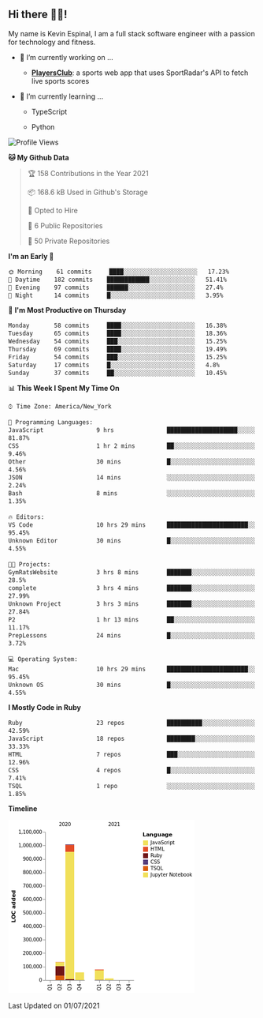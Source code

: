 ## Hi there 👋🏽!

My name is Kevin Espinal, I am a full stack software engineer with a passion for technology and fitness.

- 🔭 I’m currently working on ...

     - **[PlayersClub](https://playersclub.herokuapp.com/#/)**: a sports web app that uses SportRadar's API to fetch live sports scores

- 🌱 I’m currently learning ...

     - TypeScript
     
     - Python
     
<!--START_SECTION:waka-->
![Profile Views](http://img.shields.io/badge/Profile%20Views-0-blue)

**🐱 My Github Data** 

> 🏆 158 Contributions in the Year 2021
 > 
> 📦 168.6 kB Used in Github's Storage 
 > 
> 💼 Opted to Hire
 > 
> 📜 6 Public Repositories 
 > 
> 🔑 50 Private Repositories  
 > 
**I'm an Early 🐤** 

```text
🌞 Morning    61 commits     ████░░░░░░░░░░░░░░░░░░░░░   17.23% 
🌆 Daytime    182 commits    ████████████░░░░░░░░░░░░░   51.41% 
🌃 Evening    97 commits     ██████░░░░░░░░░░░░░░░░░░░   27.4% 
🌙 Night      14 commits     █░░░░░░░░░░░░░░░░░░░░░░░░   3.95%

```
📅 **I'm Most Productive on Thursday** 

```text
Monday       58 commits     ████░░░░░░░░░░░░░░░░░░░░░   16.38% 
Tuesday      65 commits     ████░░░░░░░░░░░░░░░░░░░░░   18.36% 
Wednesday    54 commits     ███░░░░░░░░░░░░░░░░░░░░░░   15.25% 
Thursday     69 commits     ████░░░░░░░░░░░░░░░░░░░░░   19.49% 
Friday       54 commits     ███░░░░░░░░░░░░░░░░░░░░░░   15.25% 
Saturday     17 commits     █░░░░░░░░░░░░░░░░░░░░░░░░   4.8% 
Sunday       37 commits     ██░░░░░░░░░░░░░░░░░░░░░░░   10.45%

```


📊 **This Week I Spent My Time On** 

```text
⌚︎ Time Zone: America/New_York

💬 Programming Languages: 
JavaScript               9 hrs               ████████████████████░░░░░   81.87% 
CSS                      1 hr 2 mins         ██░░░░░░░░░░░░░░░░░░░░░░░   9.46% 
Other                    30 mins             █░░░░░░░░░░░░░░░░░░░░░░░░   4.56% 
JSON                     14 mins             ░░░░░░░░░░░░░░░░░░░░░░░░░   2.24% 
Bash                     8 mins              ░░░░░░░░░░░░░░░░░░░░░░░░░   1.35%

🔥 Editors: 
VS Code                  10 hrs 29 mins      ███████████████████████░░   95.45% 
Unknown Editor           30 mins             █░░░░░░░░░░░░░░░░░░░░░░░░   4.55%

🐱‍💻 Projects: 
GymRatsWebsite           3 hrs 8 mins        ███████░░░░░░░░░░░░░░░░░░   28.5% 
complete                 3 hrs 4 mins        ███████░░░░░░░░░░░░░░░░░░   27.99% 
Unknown Project          3 hrs 3 mins        ███████░░░░░░░░░░░░░░░░░░   27.84% 
P2                       1 hr 13 mins        ██░░░░░░░░░░░░░░░░░░░░░░░   11.17% 
PrepLessons              24 mins             █░░░░░░░░░░░░░░░░░░░░░░░░   3.72%

💻 Operating System: 
Mac                      10 hrs 29 mins      ███████████████████████░░   95.45% 
Unknown OS               30 mins             █░░░░░░░░░░░░░░░░░░░░░░░░   4.55%

```

**I Mostly Code in Ruby** 

```text
Ruby                     23 repos            ██████████░░░░░░░░░░░░░░░   42.59% 
JavaScript               18 repos            ████████░░░░░░░░░░░░░░░░░   33.33% 
HTML                     7 repos             ███░░░░░░░░░░░░░░░░░░░░░░   12.96% 
CSS                      4 repos             █░░░░░░░░░░░░░░░░░░░░░░░░   7.41% 
TSQL                     1 repo              ░░░░░░░░░░░░░░░░░░░░░░░░░   1.85%

```


**Timeline**

![Chart not found](https://raw.githubusercontent.com/espinalk212/espinalk212/main/charts/bar_graph.png) 


 Last Updated on 01/07/2021
<!--END_SECTION:waka-->


<!--
**espinalk212/espinalk212** is a ✨ _special_ ✨ repository because its `README.md` (this file) appears on your GitHub profile.

Here are some ideas to get you started:

- 🔭 I’m currently working on ...
- 🌱 I’m currently learning ...
- 👯 I’m looking to collaborate on ...
- 🤔 I’m looking for help with ...
- 💬 Ask me about ...
- 📫 How to reach me: ...
- 😄 Pronouns: ...
- ⚡ Fun fact: ...
-->
